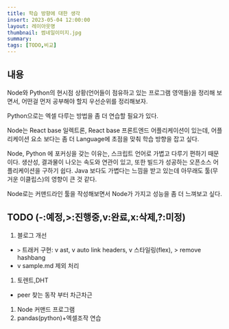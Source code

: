 ```yaml
---
title: 학습 방향에 대한 생각
insert: 2023-05-04 12:00:00
layout: 레이아웃명
thumbnail: 썸네일이미지.jpg
summary: 
tags: [TODO,비교]
---
```


## 내용
Node와 Python의 현시점 상황(언어들이 점유하고 있는 프로그램 영역들)을 정리해 보면서, 어떤걸 먼저 공부해야 할지 우선순위를 정리해보자.

Python으로는 엑셀 다루는 방법을 좀 더 연습할 필요가 있다.

Node는 React base 일렉트론, React base 프론트엔드 어플리케이션이 있는데, 어플리케이션 요소 보다는 좀 더 Language에 초점을 맞춰 학습 방향을 잡고 싶다.

Node, Python 에 포커싱을 갖는 이유는, 스크립트 언어로 가볍고 다루기 편하기 때문이다. 생산성, 결과물이 나오는 속도와 연관이 있고, 또한 빌드가 성공하는 오픈소스 어플리케이션을 구하기 쉽다. Java 보다도 가볍다는 느낌을 받고 있는데 아무래도 툴(무거운 이클립스)의 영향이 큰 것 같다. 

Node로는 커맨드라인 툴을 작성해보면서 Node가 가지고 성능을 좀 더 느껴보고 싶다.

## TODO (-:예정,>:진행중,v:완료,x:삭제,?:미정)
1. 블로그 개선
- ```>``` 트래커 구현: v ast, v auto link headers, v 스타일링(flex), > remove hashbang
- v sample.md 제외 처리
1. 토렌트,DHT 
- peer 찾는 동작 부터 차근차근
1. Node 커맨드 프로그램
1. pandas(python)+엑셀조작 연습